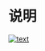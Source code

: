 # 说明
[![text](https://github.com/gifyic/gifyic-Test/actions/workflows/main.yml/badge.svg?event=workflow_dispatch)](https://github.com/gifyic/gifyic-Test/actions/workflows/main.yml)
